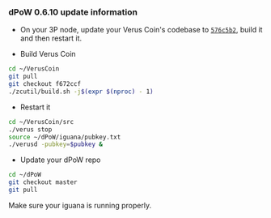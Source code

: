 ### dPoW 0.6.10 update information

- On your 3P node, update your Verus Coin's codebase to  [`576c5b2`](https://github.com/VerusCoin/VerusCoin/commit/576c5b24058e2a01a0b57cc00a1a13900ae68400), build it and then restart it. 

- Build Verus Coin
```bash
cd ~/VerusCoin
git pull
git checkout f672ccf
./zcutil/build.sh -j$(expr $(nproc) - 1)
```

- Restart it

```bash
cd ~/VerusCoin/src
./verus stop
source ~/dPoW/iguana/pubkey.txt
./verusd -pubkey=$pubkey &
```

- Update your dPoW repo

```bash
cd ~/dPoW
git checkout master
git pull
```

Make sure your iguana is running properly.
